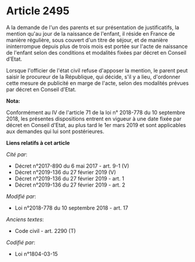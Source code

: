 # Article 2495

A la demande de l'un des parents et sur présentation de justificatifs, la mention qu'au jour de la naissance de l'enfant, il
réside en France de manière régulière, sous couvert d'un titre de séjour, et de manière ininterrompue depuis plus de trois
mois est portée sur l'acte de naissance de l'enfant selon des conditions et modalités fixées par décret en Conseil d'Etat.

Lorsque l'officier de l'état civil refuse d'apposer la mention, le parent peut saisir le procureur de la République, qui
décide, s'il y a lieu, d'ordonner cette mesure de publicité en marge de l'acte, selon des modalités prévues par décret en
Conseil d'Etat.

**Nota:**

Conformément au IV de l'article 71 de la loi n° 2018-778 du 10 septembre 2018, les présentes dispositions entrent en vigueur
à une date fixée par décret en Conseil d'Etat, au plus tard le 1er mars 2019 et sont applicables aux demandes qui lui sont
postérieures.

**Liens relatifs à cet article**

_Cité par_:

  - Décret n°2017-890 du 6 mai 2017 - art. 9-1 (V)
  - Décret n°2019-136 du 27 février 2019 (V)
  - Décret n°2019-136 du 27 février 2019 - art. 1
  - Décret n°2019-136 du 27 février 2019 - art. 2

_Modifié par_:

  - Loi n°2018-778 du 10 septembre 2018 - art. 17

_Anciens textes_:

  - Code civil - art. 2290 (T)

_Codifié par_:

  - Loi n°1804-03-15
